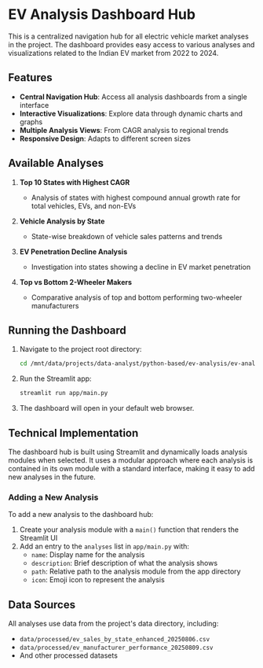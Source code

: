 # EV Analysis Dashboard Hub

This is a centralized navigation hub for all electric vehicle market analyses in the project. The dashboard provides easy access to various analyses and visualizations related to the Indian EV market from 2022 to 2024.

## Features

- **Central Navigation Hub**: Access all analysis dashboards from a single interface
- **Interactive Visualizations**: Explore data through dynamic charts and graphs
- **Multiple Analysis Views**: From CAGR analysis to regional trends
- **Responsive Design**: Adapts to different screen sizes

## Available Analyses

1. **Top 10 States with Highest CAGR**
   - Analysis of states with highest compound annual growth rate for total vehicles, EVs, and non-EVs

2. **Vehicle Analysis by State**
   - State-wise breakdown of vehicle sales patterns and trends

3. **EV Penetration Decline Analysis**
   - Investigation into states showing a decline in EV market penetration

4. **Top vs Bottom 2-Wheeler Makers**
   - Comparative analysis of top and bottom performing two-wheeler manufacturers

## Running the Dashboard

1. Navigate to the project root directory:
   ```bash
   cd /mnt/data/projects/data-analyst/python-based/ev-analysis/ev-analysis
   ```

2. Run the Streamlit app:
   ```bash
   streamlit run app/main.py
   ```

3. The dashboard will open in your default web browser.

## Technical Implementation

The dashboard hub is built using Streamlit and dynamically loads analysis modules when selected. It uses a modular approach where each analysis is contained in its own module with a standard interface, making it easy to add new analyses in the future.

### Adding a New Analysis

To add a new analysis to the dashboard hub:

1. Create your analysis module with a `main()` function that renders the Streamlit UI
2. Add an entry to the `analyses` list in `app/main.py` with:
   - `name`: Display name for the analysis
   - `description`: Brief description of what the analysis shows
   - `path`: Relative path to the analysis module from the app directory
   - `icon`: Emoji icon to represent the analysis

## Data Sources

All analyses use data from the project's data directory, including:
- `data/processed/ev_sales_by_state_enhanced_20250806.csv`
- `data/processed/ev_manufacturer_performance_20250809.csv`
- And other processed datasets
